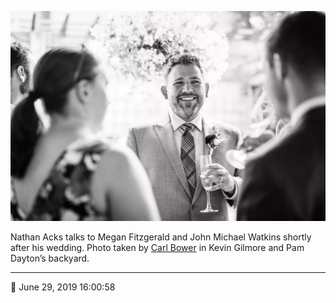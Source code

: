 ![Nathan Acks talks to Megan Fitzgerald and John Michael Watkins](assets/eabdc05f68380695c9765333b92c71ed.webp)

Nathan Acks talks to Megan Fitzgerald and John Michael Watkins shortly after his wedding. Photo taken by [Carl Bower](http://carlbowerphotos.com/) in Kevin Gilmore and Pam Dayton’s backyard.

- - - -

<span aria-hidden="true">📅</span> June 29, 2019 16:00:58

